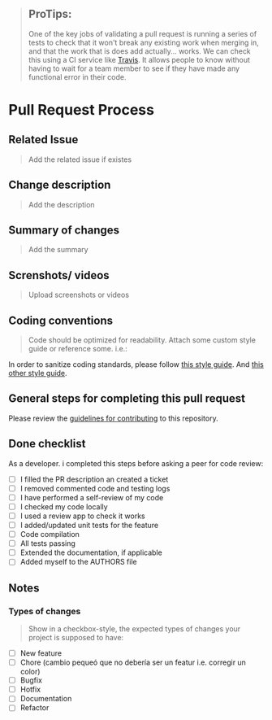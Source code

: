 > ## ProTips:
> 
> One of the key jobs of validating a pull request is running a series of tests to check that it won't break any existing work when merging in, and that the work that is does add actually... works. We can check this using a CI service like [Travis](https://travis-ci.org/getting_started). It allows people to know without having to wait for a team member to see if they have made any functional error in their code.


# Pull Request Process

## Related Issue
>Add the related issue if existes

## Change description
>Add the description

## Summary of changes
>Add the summary

## Screnshots/ videos
>Upload screenshots or videos

## Coding conventions

> Code should be optimized for readability. Attach some custom style guide or reference some. i.e.:

In order to sanitize coding standards, please follow [this style guide](https://dev.to/basementdevs/be-a-better-developer-with-these-git-good-practices-2dim).
And [this other style guide](https://nimblehq.co/compass/development/version-control/branch-management/).

## General steps for completing this pull request

Please review the [guidelines for contributing](CONTRIBUTING.md) to this repository.

## Done checklist

As a developer. i completed this steps before asking a peer for code review:

- [ ] I filled the PR description an created a ticket
- [ ] I removed commented code and testing logs
- [ ] I have performed a self-review of my code
- [ ] I checked my code locally
- [ ] I used a review app to check it works
- [ ] I added/updated unit tests for the feature
- [ ] Code compilation
- [ ] All tests passing
- [ ] Extended the documentation, if applicable
- [ ] Added myself to the AUTHORS file

## Notes
<!-- Addaditional notes -->

### Types of changes

> Show in a checkbox-style, the expected types of changes your project is supposed to have:

- [ ] New feature
- [ ] Chore (cambio pequeó que no debería ser un featur i.e. corregir un color)
- [ ] Bugfix
- [ ] Hotfix
- [ ] Documentation
- [ ] Refactor
